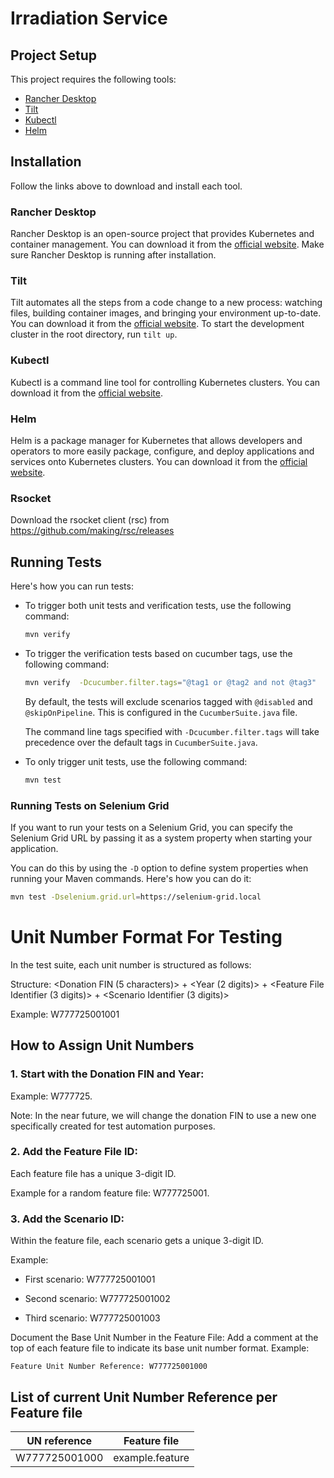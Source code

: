 # Irradiation Service


## Project Setup

This project requires the following tools:

- [Rancher Desktop](https://rancherdesktop.io/)
- [Tilt](https://tilt.dev/)
- [Kubectl](https://kubernetes.io/docs/tasks/tools/)
- [Helm](https://helm.sh/)

## Installation

Follow the links above to download and install each tool.

### Rancher Desktop

Rancher Desktop is an open-source project that provides Kubernetes and container management. You can download it from
the [official website](https://rancherdesktop.io/). Make sure Rancher Desktop is running after installation.

### Tilt

Tilt automates all the steps from a code change to a new process: watching files, building container images, and
bringing your environment up-to-date. You can download it from the [official website](https://tilt.dev/). To start the
development cluster in the root directory, run `tilt up`.

### Kubectl

Kubectl is a command line tool for controlling Kubernetes clusters. You can download it from
the [official website](https://kubernetes.io/docs/tasks/tools/).

### Helm

Helm is a package manager for Kubernetes that allows developers and operators to more easily package, configure, and
deploy applications and services onto Kubernetes clusters. You can download it from
the [official website](https://helm.sh/).

### Rsocket
Download the rsocket client (rsc) from https://github.com/making/rsc/releases


## Running Tests

Here's how you can run tests:

- To trigger both unit tests and verification tests, use the following command:

    ```bash
    mvn verify
    ```
- To trigger the verification tests based on cucumber tags, use the following command:

    ```bash
    mvn verify  -Dcucumber.filter.tags="@tag1 or @tag2 and not @tag3"
    ```
    
    By default, the tests will exclude scenarios tagged with `@disabled` and `@skipOnPipeline`. This is configured in the `CucumberSuite.java` file.
    
    The command line tags specified with `-Dcucumber.filter.tags` will take precedence over the default tags in `CucumberSuite.java`.

- To only trigger unit tests, use the following command:

    ```bash 
    mvn test
    ```

### Running Tests on Selenium Grid

If you want to run your tests on a Selenium Grid, you can specify the Selenium Grid URL by passing it as a system property when starting your application.

You can do this by using the `-D` option to define system properties when running your Maven commands. Here's how you can do it:

```bash
mvn test -Dselenium.grid.url=https://selenium-grid.local
```

# Unit Number Format For Testing

In the test suite, each unit number is structured as follows:

Structure:
<Donation FIN (5 characters)> + <Year (2 digits)> + <Feature File Identifier (3 digits)> + <Scenario Identifier (3 digits)>

Example: W777725001001

## How to Assign Unit Numbers

### 1. Start with the Donation FIN and Year:
Example: W777725.

Note: In the near future, we will change the donation FIN to use a new one specifically created for test automation purposes.

### 2. Add the Feature File ID:

Each feature file has a unique 3-digit ID.

Example for a random feature file: W777725001.

### 3. Add the Scenario ID:

Within the feature file, each scenario gets a unique 3-digit ID.

Example:

- First scenario: W777725001001

- Second scenario: W777725001002

- Third scenario: W777725001003

Document the Base Unit Number in the Feature File:
Add a comment at the top of each feature file to indicate its base unit number format.
Example:

``` Feature Unit Number Reference: W777725001000 ```

## List of current Unit Number Reference per Feature file
| **UN reference** | **Feature file** |
|------------------|------------------|
| W777725001000    | example.feature  |

